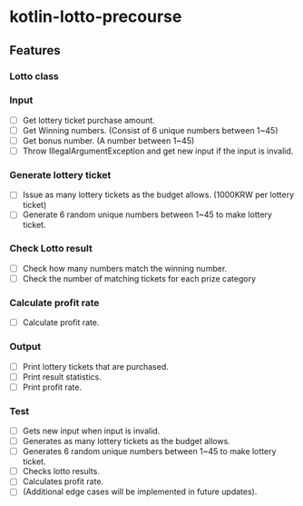 # kotlin-lotto-precourse

## Features

### Lotto class

### Input 
- [ ] Get lottery ticket purchase amount.
- [ ] Get Winning numbers. (Consist of 6 unique numbers between 1~45)
- [ ] Get bonus number. (A number between 1~45)
- [ ] Throw IllegalArgumentException and get new input if the input is invalid.  

### Generate lottery ticket
- [ ] Issue as many lottery tickets as the budget allows. (1000KRW per lottery ticket)
- [ ] Generate 6 random unique numbers between 1~45 to make lottery ticket.

### Check Lotto result
- [ ] Check how many numbers match the winning number.
- [ ] Check the number of matching tickets for each prize category

### Calculate profit rate 
- [ ] Calculate profit rate. 

### Output 
- [ ] Print lottery tickets that are purchased. 
- [ ] Print result statistics. 
- [ ] Print profit rate.

### Test
- [ ] Gets new input when input is invalid. 
- [ ] Generates as many lottery tickets as the budget allows.
- [ ] Generates 6 random unique numbers between 1~45 to make lottery ticket.
- [ ] Checks lotto results.
- [ ] Calculates profit rate. 
- [ ] (Additional edge cases will be implemented in future updates).